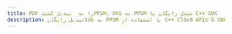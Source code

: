 ---title: PDF را به  تبدیل کنیدPPSM، SVG به PPSM مبدل رایگان یا C++ SDKdescription: تبدیل رایگانSVG به PPSM با استفاده از C++ Cloud APIs & SDK همچنین اسناد PDF را در Cloud ایجاد، ویرایش و رندر کنید.---